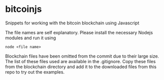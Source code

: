 # bitcoinjs
Snippets for working with the bitcoin blockchain using Javascript

The file names are self explanatory. Please install the necessary Nodejs modules and run it using

```
node <file name>
```

Blockchain files have been omitted from the commit due to their large size. The list of these files used are available in the .gitignore. 
Copy these files from the blockchain directory and add it to the downloaded files from this repo to try out the examples.
